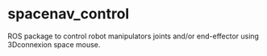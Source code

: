 # spacenav_control
ROS package to control robot manipulators joints and/or end-effector using 3Dconnexion space mouse.
